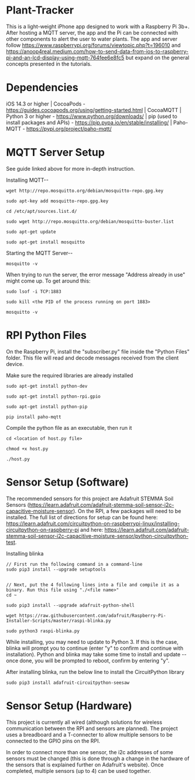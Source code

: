 # Plant-Tracker
This is a light-weight iPhone app designed to work with a Raspberry Pi 3b+. After hosting a MQTT server, the app and the Pi can be connected with other components to alert the user to water plants. The app and server follow https://www.raspberrypi.org/forums/viewtopic.php?t=196010 and https://anoop4real.medium.com/how-to-send-data-from-ios-to-raspberry-pi-and-an-lcd-display-using-mqtt-764fee6e8fc5 but expand on the general concepts presented in the tutorials.


# Dependencies
iOS 14.3 or higher | CocoaPods - https://guides.cocoapods.org/using/getting-started.html | CocoaMQTT | Python 3 or higher - https://www.python.org/downloads/ | pip (used to install packages and APIs) - https://pip.pypa.io/en/stable/installing/ | Paho-MQTT - https://pypi.org/project/paho-mqtt/


# MQTT Server Setup
See guide linked above for more in-depth instruction.

Installing MQTT--

```
wget http://repo.mosquitto.org/debian/mosquitto-repo.gpg.key

sudo apt-key add mosquitto-repo.gpg.key

cd /etc/apt/sources.list.d/

sudo wget http://repo.mosquitto.org/debian/mosquitto-buster.list

sudo apt-get update

sudo apt-get install mosquitto
```


Starting the MQTT Server--

```
mosquitto -v
```

When trying to run the server, the error message "Address already in use" might come up. To get around this:

```
sudo lsof -i TCP:1883

sudo kill <the PID of the process running on port 1883>

mosquitto -v
```


# RPI Python Files
On the Raspberry Pi, install the "subscriber.py" file inside the "Python Files" folder. This file will read and decode messages received from the client device.

Make sure the required libraries are already installed

```
sudo apt-get install python-dev

sudo apt-get install python-rpi.gpio

sudo apt-get install python-pip

pip install paho-mqtt
```

Compile the python file as an executable, then run it

```
cd <location of host.py file>

chmod +x host.py

./host.py
```



# Sensor Setup (Software)
The recommended sensors for this project are Adafruit STEMMA Soil Sensors (https://learn.adafruit.com/adafruit-stemma-soil-sensor-i2c-capacitive-moisture-sensor). On the RPI, a few packages will need to be installed. The full list of directions for setup can be found here: https://learn.adafruit.com/circuitpython-on-raspberrypi-linux/installing-circuitpython-on-raspberry-pi and here: https://learn.adafruit.com/adafruit-stemma-soil-sensor-i2c-capacitive-moisture-sensor/python-circuitpython-test.

Installing blinka

```
// First run the following command in a command-line
sudo pip3 install --upgrade setuptools


// Next, put the 4 following lines into a file and compile it as a binary. Run this file using "./<file name>"
cd ~

sudo pip3 install --upgrade adafruit-python-shell

wget https://raw.githubusercontent.com/adafruit/Raspberry-Pi-Installer-Scripts/master/raspi-blinka.py

sudo python3 raspi-blinka.py
```

While installing, you may need to update to Python 3. If this is the case, blinka will prompt you to continue (enter "y" to confirm and continue with installation). Python and blinka may take some time to install and update -- once done, you will be prompted to reboot, confirm by entering "y".

After installing blinka, run the below line to install the CircuitPython library

```
sudo pip3 install adafruit-circuitpython-seesaw
```



# Sensor Setup (Hardware)
This project is currently all wired (although solutions for wireless communication between the RPI and sensors are planned). The project uses a breadboard and a T-connecter to allow multiple sensors to be connected to the GPIO pins on the RPI.

In order to connect more than one sensor, the i2c addresses of some sensors must be changed (this is done through a change in the hardware of the sensors that is explained further on Adafruit's website). Once completed, multiple sensors (up to 4) can be used together.
